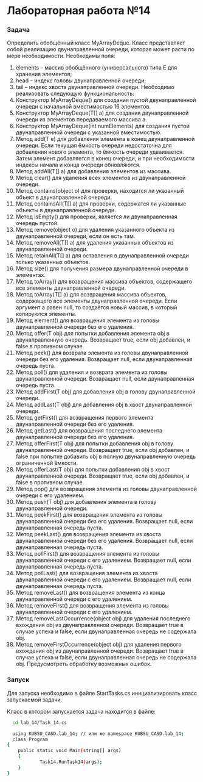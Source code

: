 # Лабораторная работа №14

### Задача
Определить обобщённый класс MyArrayDeque. Класс представляет собой реализацию
двунаправленной очереди, которая может расти по мере необходимости.
Необходимы поля:
1) elements – массив обобщённого (универсального) типа E для хранения элементов;
2) head – индекс головы двунаправленной очереди;
3) tail – индекс хвоста двунаправленной очереди.
Необходимо реализовать следующую функциональность:
1) Конструктор MyArrayDeque() для создания пустой двунаправленной очереди с
начальной вместимостью 16 элементов.
2) Конструктор MyArrayDeque(T[] a) для создания двунаправленной очереди из
элементов передаваемого массива a.
3) Конструктор MyArrayDeque(int numElements) для создания пустой
двунаправленной очереди с указанной вместимостью.
4) Метод add(T e) для добавления элемента в конец двунаправленной очереди. Если
текущая ёмкость очереди недостаточна для добавления нового элемента, то
ёмкость очереди удваивается. Затем элемент добавляется в конец очереди, и при
необходимости индексы начала и конца очереди обновляются.
5) Метод addAll(T[] a) для добавления элементов из массива.
6) Метод clear() для удаления всех элементов из двунаправленной очереди.
7) Метод contains(object o) для проверки, находится ли указанный объект в
двунаправленной очереди.
8) Метод containsAll(T[] a) для проверки, содержатся ли указанные объекты в
двунаправленной очереди.
9) Метод isEmpty() для проверки, является ли двунаправленная очередь пустой.
10) Метод remove(object o) для удаления указанного объекта из двунаправленной
очереди, если он есть там.
11) Метод removeAll(T[] a) для удаления указанных объектов из двунаправленной
очереди.
12) Метод retainAll(T[] a) для оставления в двунаправленной очереди только указанных
объектов.
13) Метод size() для получения размера двунаправленной очереди в элементах.
14) Метод toArray() для возвращения массива объектов, содержащего все элементы
двунаправленной очереди.
15) Метод toArray(T[] a) для возвращения массива объектов, содержащего все
элементы двунаправленной очереди. Если аргумент a равен null, то создаётся
новый массив, в который копируются элементы.
16) Метод element() для возвращения элемента из головы двунаправленной очереди
без его удаления.
1317) Метод offer(T obj) для попытки добавления элемента obj в двунаправленную
очередь. Возвращает true, если obj добавлен, и false в противном случае.
18) Метод peek() для возврата элемента из головы двунаправленной очереди без его
удаления. Возвращает null, если двунаправленная очередь пуста.
19) Метод poll() для удаления и возврата элемента из головы двунаправленной
очереди. Возвращает null, если двунаправленная очередь пуста.
20) Метод addFirst(T obj) для добавления obj в голову двунаправленной очереди.
21) Метод addLast(T obj) для добавления obj в хвост двунаправленной очереди.
22) Метод getFirst() для возвращения первого элемента двунаправленной очереди без
его удаления.
23) Метод getLast() для возвращения последнего элемента двунаправленной очереди
без его удаления.
24) Метод offerFirst(T obj) для попытки добавления obj в голову двунаправленной
очереди. Возвращает true, если obj добавлен, и false при попытке добавить obj в
полную двунаправленную очередь ограниченной ёмкости.
25) Метод offerLast(T obj) для попытки добавления obj в хвост двунаправленной
очереди. Возвращает true, если obj добавлен, и false в противном случае.
26) Метод рор() для возвращения элемента из головы двунаправленной очереди с его
удалением.
27) Метод push(T obj) для добавления элемента в голову двунаправленной очереди.
28) Метод peekFirst() для возвращения элемента из головы двунаправленной очереди
без его удаления. Возвращает null, если двунаправленная очередь пуста.
29) Метод peekLast() для возвращения элемента из хвоста двунаправленной очереди
без его удаления. Возвращает null, если двунаправленная очередь пуста.
30) Метод pollFirst() для возвращения элемента из головы двунаправленной очереди с
его удалением. Возвращает null, если двунаправленная очередь пуста.
31) Метод pollLast() для возвращения элемента из хвоста двунаправленной очереди с
его удалением. Возвращает null, если двунаправленная очередь пуста.
32) Метод removeLast() для возвращения элемента из конца двунаправленной очереди
с его удалением.
33) Метод removeFirst() для возвращения элемента из головы двунаправленной
очереди с его удалением.
34) Метод removeLastOccurrence(object obj) для удаления последнего вхождения obj из
двунаправленной очереди. Возвращает true в случае успеха и false, если
двунаправленная очередь не содержала obj.
35) Метод removeFirstOccurrence(object obj) для удаления первого вхождения obj из
двунаправленной очереди. Возвращает true в случае успеха и false, если
двунаправленная очередь не содержала obj.
Предусмотреть обработку возможных ошибок.


### Запуск

Для запуска необходимо в файле StartTasks.cs инициализировать класс запускаемой задачи.


Класс в котором запускается задача находится в файле:

```bash
  cd lab_14/Task_14.cs
```

```bash
  using KUBSU_CASD.lab_14; // или же namespace KUBSU_CASD.lab_14;
  class Program
{
    public static void Main(string[] args)
    {
            Task14.RunTask14(args);
    }
}